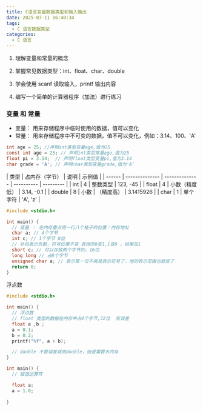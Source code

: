 ```yaml
---
title: C语言变量数据类型和输入输出
date: 2025-07-11 16:40:34
tags:
  - C 语言数据类型
categories:
  - C 语言
---
```


1. 理解变量和常量的概念

2. 掌握常见数据类型：int、float、char、double

3. 学会使用 scanf 读取输入，printf 输出内容

4. 编写一个简单的计算器程序（加法）进行练习

### 变量 和 常量

- 变量： 用来存储程序中临时使用的数据，值可以变化
- 常量： 用来存储程序中不可变的数据，值不可以变化，例如：3.14、100、'A'

```c
int age = 25; //声明int类型变量age,值为25
const int age = 25; // 声明int类型常量age,值为25
float pi = 3.14;  // 声明float类型变量pi,值为3.14
char grade = 'A'; // 声明char类型变量grade,值为'A'
```

| 类型   | 占内存（字节） | 说明           | 示例值     |
| ------ | -------------- | -------------- | ---------- | --------- |
| int    | 4              | 整数类型       | 123, -45   |
| float  | 4              | 小数（精度低） | 3.14, -0.1 |
| double | 8              | 小数           | （精度高） | 3.1415926 |
| char   | 1              | 单个字符       | 'A', 'z'   |

```c
#include <stdio.h>

int main() {
  // 变量 ： 在内存重占用一行八个格子的位置：内存地址
  char a; // 4个字节
  int c; // 1个字节 8位
  // 补码表示负数，符号位置不变 其他的0变1,1变0 ，结果加1
  short c; // 可以存放两个字节的，16位
  long long // 占8个字节
  unsigned char a; // 表示第一位不再是表示符号了，他的表示范围也就变了
  return 0;
}
```

浮点数

```c
#include <stdio.h>

int main() {
  // 浮点数
  // float 类型的数据在内存中占4个字节,32位  有误差
  float a ,b ;
  a = 0.1;
  b = 0.2;
  printf("%f", a + b);

  // double 不要误差就用double，但是需要大内存
}
```

```c
int main() {
  // 赋值运算符

  float a;
  a = 1.0;
  
}

```